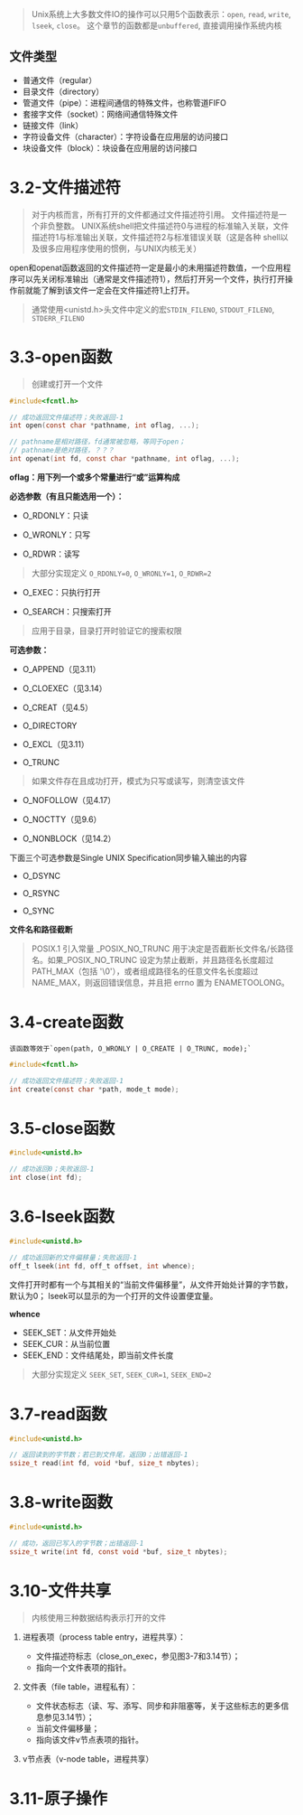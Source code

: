 
> Unix系统上大多数文件IO的操作可以只用5个函数表示：`open`, `read`, `write`, `lseek`, `close`。
> 这个章节的函数都是`unbuffered`, 直接调用操作系统内核

## 文件类型

- 普通文件（regular）
- 目录文件（directory）
- 管道文件（pipe）：进程间通信的特殊文件，也称管道FIFO
- 套接字文件（socket）：网络间通信特殊文件
- 链接文件（link）
- 字符设备文件（character）：字符设备在应用层的访问接口
- 块设备文件（block）：块设备在应用层的访问接口

# 3.2-文件描述符

> 对于内核而言，所有打开的文件都通过文件描述符引用。
> 文件描述符是一个非负整数。
> UNIX系统shell把文件描述符0与进程的标准输入关联，文件描述符1与标准输出关联，文件描述符2与标准错误关联（这是各种 shell以及很多应用程序使用的惯例，与UNIX内核无关）

open和openat函数返回的文件描述符一定是最小的未用描述符数值，一个应用程序可以先关闭标准输出（通常是文件描述符1），然后打开另一个文件，执行打开操作前就能了解到该文件一定会在文件描述符1上打开。
> 通常使用<unistd.h>头文件中定义的宏`STDIN_FILENO`, `STDOUT_FILENO`, `STDERR_FILENO`

# 3.3-open函数

> 创建或打开一个文件

```C
#include<fcntl.h>

// 成功返回文件描述符；失败返回-1
int open(const char *pathname, int oflag, ...);

// pathname是相对路径，fd通常被忽略，等同于open；
// pathname是绝对路径，？？？
int openat(int fd, const char *pathname, int oflag, ...);
```

**oflag：用下列一个或多个常量进行“或”运算构成**

**必选参数（有且只能选用一个）：**
- O_RDONLY：只读

- O_WRONLY：只写

- O_RDWR：读写
> 大部分实现定义 `O_RDONLY=0`, `O_WRONLY=1`, `O_RDWR=2`

- O_EXEC：只执行打开

- O_SEARCH：只搜索打开
> 应用于目录，目录打开时验证它的搜索权限

**可选参数：**
- O_APPEND（见3.11）

- O_CLOEXEC（见3.14）

- O_CREAT（见4.5）

- O_DIRECTORY

- O_EXCL（见3.11）

- O_TRUNC
> 如果文件存在且成功打开，模式为只写或读写，则清空该文件

- O_NOFOLLOW（见4.17）

- O_NOCTTY（见9.6）

- O_NONBLOCK（见14.2）

下面三个可选参数是Single UNIX Specification同步输入输出的内容
- O_DSYNC

- O_RSYNC

- O_SYNC

**文件名和路径截断**
> POSIX.1 引入常量 _POSIX_NO_TRUNC 用于决定是否截断长文件名/长路径名。如果_POSIX_NO_TRUNC 设定为禁止截断，并且路径名长度超过 PATH_MAX（包括 '\0'），或者组成路径名的任意文件名长度超过 NAME_MAX，则返回错误信息，并且把 errno 置为 ENAMETOOLONG。
# 3.4-create函数

	该函数等效于`open(path, O_WRONLY | O_CREATE | O_TRUNC, mode);`
```C
#include<fcntl.h>

// 成功返回文件描述符；失败返回-1
int create(const char *path, mode_t mode);
```

# 3.5-close函数

```C
#include<unistd.h>

// 成功返回0；失败返回-1
int close(int fd);
```

# 3.6-lseek函数

```C
#include<unistd.h>

// 成功返回新的文件偏移量；失败返回-1
off_t lseek(int fd, off_t offset, int whence);
```

文件打开时都有一个与其相关的“当前文件偏移量”，从文件开始处计算的字节数，默认为0；
lseek可以显示的为一个打开的文件设置便宜量。

**whence**
- SEEK_SET：从文件开始处
- SEEK_CUR：从当前位置
- SEEK_END：文件结尾处，即当前文件长度
>大部分实现定义 `SEEK_SET`, `SEEK_CUR=1`, `SEEK_END=2`

# 3.7-read函数

```C
#include<unistd.h>

// 返回读到的字节数；若已到文件尾，返回0；出错返回-1
ssize_t read(int fd, void *buf, size_t nbytes);
```
# 3.8-write函数

```C
#include<unistd.h>

// 成功，返回已写入的字节数；出错返回-1
ssize_t write(int fd, const void *buf, size_t nbytes);
```


# 3.10-文件共享

>内核使用三种数据结构表示打开的文件

1. 进程表项（process table entry，进程共享）：
	- 文件描述符标志（close_on_exec，参见图3-7和3.14节）；
	- 指向一个文件表项的指针。 

2. 文件表（file table，进程私有）：
	- 文件状态标志（读、写、添写、同步和非阻塞等，关于这些标志的更多信息参见3.14节）；
	- 当前文件偏移量；
	- 指向该文件v节点表项的指针。

3. v节点表（v-node table，进程共享）


# 3.11-原子操作

